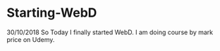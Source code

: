 # Starting-WebD
30/10/2018
So Today I finally started WebD.
I am doing course by mark price on Udemy.
